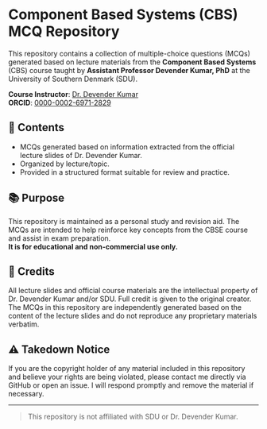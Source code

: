 # Component Based Systems (CBS) MCQ Repository

This repository contains a collection of multiple-choice questions (MCQs) generated based on lecture materials from the **Component Based Systems** (CBS) course taught by **Assistant Professor Devender Kumar, PhD** at the University of Southern Denmark (SDU).

**Course Instructor**: [Dr. Devender Kumar](https://portal.findresearcher.sdu.dk/en/persons/deku)  
**ORCID**: [0000-0002-6971-2829](https://orcid.org/0000-0002-6971-2829)

## 📁 Contents

- MCQs generated based on information extracted from the official lecture slides of Dr. Devender Kumar.
- Organized by lecture/topic.
- Provided in a structured format suitable for review and practice.

## 📚 Purpose

This repository is maintained as a personal study and revision aid. The MCQs are intended to help reinforce key concepts from the CBSE course and assist in exam preparation.  
**It is for educational and non-commercial use only.**

## 📝 Credits

All lecture slides and official course materials are the intellectual property of Dr. Devender Kumar and/or SDU. Full credit is given to the original creator.  
The MCQs in this repository are independently generated based on the content of the lecture slides and do not reproduce any proprietary materials verbatim.

## ⚠️ Takedown Notice

If you are the copyright holder of any material included in this repository and believe your rights are being violated, please contact me directly via GitHub or open an issue. I will respond promptly and remove the material if necessary.

---

> This repository is not affiliated with SDU or Dr. Devender Kumar.
